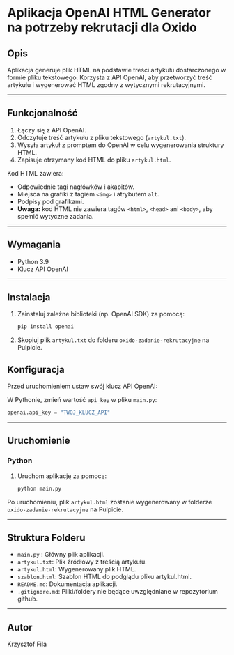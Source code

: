 # Aplikacja OpenAI HTML Generator na potrzeby rekrutacji dla Oxido

## Opis

Aplikacja generuje plik HTML na podstawie treści artykułu dostarczonego w formie pliku tekstowego. Korzysta z API OpenAI, aby przetworzyć treść artykułu i wygenerować HTML zgodny z wytycznymi rekrutacyjnymi.

---

## Funkcjonalność

1. Łączy się z API OpenAI.
2. Odczytuje treść artykułu z pliku tekstowego (`artykul.txt`).
3. Wysyła artykuł z promptem do OpenAI w celu wygenerowania struktury HTML.
4. Zapisuje otrzymany kod HTML do pliku `artykul.html`.

Kod HTML zawiera:

- Odpowiednie tagi nagłówków i akapitów.
- Miejsca na grafiki z tagiem `<img>` i atrybutem `alt`.
- Podpisy pod grafikami.
- **Uwaga:** kod HTML nie zawiera tagów `<html>`, `<head>` ani `<body>`, aby spełnić wytyczne zadania.

---

## Wymagania

- Python 3.9
- Klucz API OpenAI

---

## Instalacja

1. Zainstaluj zależne biblioteki (np. OpenAI SDK) za pomocą:
   ```bash
   pip install openai
   ```
2. Skopiuj plik `artykul.txt` do folderu `oxido-zadanie-rekrutacyjne` na Pulpicie.

## Konfiguracja

Przed uruchomieniem ustaw swój klucz API OpenAI:

W Pythonie, zmień wartość `api_key` w pliku `main.py`:

```python
openai.api_key = "TWOJ_KLUCZ_API"
```

---

## Uruchomienie

### Python

1. Uruchom aplikację za pomocą:
   ```bash
   python main.py
   ```

Po uruchomieniu, plik `artykul.html` zostanie wygenerowany w folderze `oxido-zadanie-rekrutacyjne` na Pulpicie.

---

## Struktura Folderu

- `main.py` : Główny plik aplikacji.
- `artykul.txt`: Plik źródłowy z treścią artykułu.
- `artykul.html`: Wygenerowany plik HTML.
- `szablon.html`: Szablon HTML do podglądu pliku artykul.html.
- `README.md`: Dokumentacja aplikacji.
- `.gitignore.md`: Pliki/foldery nie będące uwzględniane w repozytorium github.

---

## Autor

Krzysztof Fila
